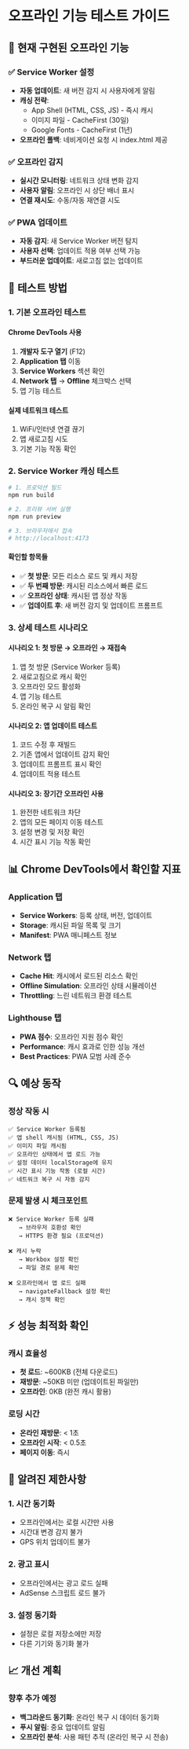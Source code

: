 # 오프라인 기능 테스트 가이드

## 🔧 현재 구현된 오프라인 기능

### ✅ Service Worker 설정
- **자동 업데이트**: 새 버전 감지 시 사용자에게 알림
- **캐싱 전략**: 
  - App Shell (HTML, CSS, JS) - 즉시 캐시
  - 이미지 파일 - CacheFirst (30일)
  - Google Fonts - CacheFirst (1년)
- **오프라인 폴백**: 네비게이션 요청 시 index.html 제공

### ✅ 오프라인 감지
- **실시간 모니터링**: 네트워크 상태 변화 감지
- **사용자 알림**: 오프라인 시 상단 배너 표시
- **연결 재시도**: 수동/자동 재연결 시도

### ✅ PWA 업데이트
- **자동 감지**: 새 Service Worker 버전 탐지
- **사용자 선택**: 업데이트 적용 여부 선택 가능
- **부드러운 업데이트**: 새로고침 없는 업데이트

## 🧪 테스트 방법

### 1. 기본 오프라인 테스트

#### Chrome DevTools 사용
1. **개발자 도구 열기** (F12)
2. **Application 탭** 이동
3. **Service Workers** 섹션 확인
4. **Network 탭** → **Offline** 체크박스 선택
5. 앱 기능 테스트

#### 실제 네트워크 테스트
1. WiFi/인터넷 연결 끊기
2. 앱 새로고침 시도
3. 기본 기능 작동 확인

### 2. Service Worker 캐싱 테스트

```bash
# 1. 프로덕션 빌드
npm run build

# 2. 프리뷰 서버 실행
npm run preview

# 3. 브라우저에서 접속
# http://localhost:4173
```

#### 확인할 항목들
- ✅ **첫 방문**: 모든 리소스 로드 및 캐시 저장
- ✅ **두 번째 방문**: 캐시된 리소스에서 빠른 로드
- ✅ **오프라인 상태**: 캐시된 앱 정상 작동
- ✅ **업데이트 후**: 새 버전 감지 및 업데이트 프롬프트

### 3. 상세 테스트 시나리오

#### 시나리오 1: 첫 방문 → 오프라인 → 재접속
1. 앱 첫 방문 (Service Worker 등록)
2. 새로고침으로 캐시 확인
3. 오프라인 모드 활성화
4. 앱 기능 테스트
5. 온라인 복구 시 알림 확인

#### 시나리오 2: 앱 업데이트 테스트
1. 코드 수정 후 재빌드
2. 기존 앱에서 업데이트 감지 확인
3. 업데이트 프롬프트 표시 확인
4. 업데이트 적용 테스트

#### 시나리오 3: 장기간 오프라인 사용
1. 완전한 네트워크 차단
2. 앱의 모든 페이지 이동 테스트
3. 설정 변경 및 저장 확인
4. 시간 표시 기능 작동 확인

## 📊 Chrome DevTools에서 확인할 지표

### Application 탭
- **Service Workers**: 등록 상태, 버전, 업데이트
- **Storage**: 캐시된 파일 목록 및 크기
- **Manifest**: PWA 매니페스트 정보

### Network 탭
- **Cache Hit**: 캐시에서 로드된 리소스 확인
- **Offline Simulation**: 오프라인 상태 시뮬레이션
- **Throttling**: 느린 네트워크 환경 테스트

### Lighthouse 탭
- **PWA 점수**: 오프라인 지원 점수 확인
- **Performance**: 캐시 효과로 인한 성능 개선
- **Best Practices**: PWA 모범 사례 준수

## 🔍 예상 동작

### 정상 작동 시
```
✅ Service Worker 등록됨
✅ 앱 shell 캐시됨 (HTML, CSS, JS)
✅ 이미지 파일 캐시됨
✅ 오프라인 상태에서 앱 로드 가능
✅ 설정 데이터 localStorage에 유지
✅ 시간 표시 기능 작동 (로컬 시간)
✅ 네트워크 복구 시 자동 감지
```

### 문제 발생 시 체크포인트
```
❌ Service Worker 등록 실패
   → 브라우저 호환성 확인
   → HTTPS 환경 필요 (프로덕션)

❌ 캐시 누락
   → Workbox 설정 확인
   → 파일 경로 문제 확인

❌ 오프라인에서 앱 로드 실패
   → navigateFallback 설정 확인
   → 캐시 정책 확인
```

## ⚡ 성능 최적화 확인

### 캐시 효율성
- **첫 로드**: ~600KB (전체 다운로드)
- **재방문**: ~50KB 미만 (업데이트된 파일만)
- **오프라인**: 0KB (완전 캐시 활용)

### 로딩 시간
- **온라인 재방문**: < 1초
- **오프라인 시작**: < 0.5초
- **페이지 이동**: 즉시

## 🚨 알려진 제한사항

### 1. 시간 동기화
- 오프라인에서는 로컬 시간만 사용
- 시간대 변경 감지 불가
- GPS 위치 업데이트 불가

### 2. 광고 표시
- 오프라인에서는 광고 로드 실패
- AdSense 스크립트 로드 불가

### 3. 설정 동기화
- 설정은 로컬 저장소에만 저장
- 다른 기기와 동기화 불가

## 📈 개선 계획

### 향후 추가 예정
- **백그라운드 동기화**: 온라인 복구 시 데이터 동기화
- **푸시 알림**: 중요 업데이트 알림
- **오프라인 분석**: 사용 패턴 추적 (온라인 복구 시 전송)